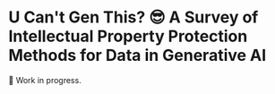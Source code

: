 # U Can't Gen This? :sunglasses: A Survey of Intellectual Property Protection Methods for Data in Generative AI

:construction_worker: Work in progress.
